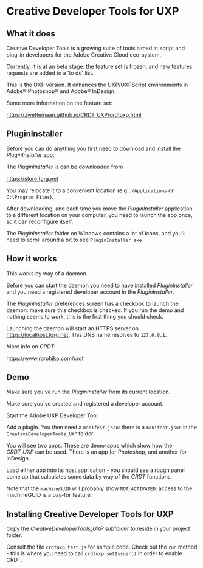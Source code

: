 # Creative Developer Tools for UXP

## What it does

Creative Developer Tools is a growing suite of tools aimed at script and plug-in developers
for the Adobe Creative Cloud eco-system.

Currently, it is at an beta stage: the feature set is frozen, and new features requests are 
added to a 'to do' list.

This is the UXP version. It enhances the UXP/UXPScript environments in
Adobe® Photoshop® and Adobe® InDesign.

Some more information on the feature set:

https://zwettemaan.github.io/CRDT_UXP/crdtuxp.html

## PluginInstaller

Before you can do anything you first need to download and install the _PluginInstaller_ app.

The _PluginInstaller_ is can be downloaded from 

https://store.tgrg.net

You may relocate it to a convenient location (e.g., `/Applications` or `C:\Program Files`).

After downloading, and each time you move the _PluginInstaller_ application to a different location
on your computer, you need to launch the app once, so it can reconfigure itself.

The _PluginInstaller_ folder on Windows contains a lot of icons, and you'll need to scroll around 
a bit to see `PluginInstaller.exe`

## How it works

This works by way of a daemon. 

Before you can start the daemon you need to have installed _PluginInstaller_ and you need a registered developer account in the _PluginInstaller_. 

The _PluginInstaller_ preferences screen has a checkbox to launch the daemon: make sure this 
checkbox is checked. If you run the demo and nothing seems to work, this is the first thing you
should check.

Launching the daemon will start an HTTPS server on https://localhost.tgrg.net. 
This DNS name resolves to `127.0.0.1`.

More info on _CRDT_:

https://www.rorohiko.com/crdt

## Demo

Make sure you've run the _PluginInstaller_ from its current location.

Make sure you've created and registered a developer account.

Start the Adobe UXP Developer Tool

Add a plugin. You then need a `manifest.json`: there is a `manifest.json` in the 
`CreativeDeveloperTools_UXP` folder.

You will see two apps. These are demo-apps which show how the _CRDT_UXP_ can be used. There is an 
app for Photoshop, and another for InDesign.

Load either app into its host application - you should see a rough panel come up that calculates
some data by way of the _CRDT_ functions.

Note that the `machineGUID` will probably show `NOT_ACTIVATED`: access to the machineGUID is a pay-for feature.

## Installing Creative Developer Tools for UXP

Copy the _CreativeDeveloperTools_UXP_ subfolder to reside in your project folder. 

Consult the file `crdtuxp_test.js` for sample code. Check out the `run` method - this is where
you need to call `crdtuxp.setIssuer()` in order to enable CRDT.
